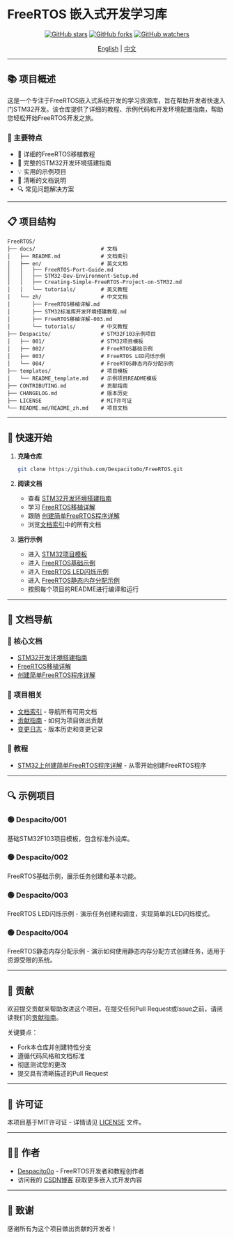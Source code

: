 # FreeRTOS 嵌入式开发学习库

<div align="center">

[![GitHub stars](https://img.shields.io/github/stars/Despacito0o/FreeRTOS.svg?style=social&label=Stars)](https://github.com/Despacito0o/FreeRTOS)
[![GitHub forks](https://img.shields.io/github/forks/Despacito0o/FreeRTOS.svg?style=social&label=Forks)](https://github.com/Despacito0o/FreeRTOS)
[![GitHub watchers](https://img.shields.io/github/watchers/Despacito0o/FreeRTOS.svg?style=social&label=Watchers)](https://github.com/Despacito0o/FreeRTOS)

[English](README.md) | [中文](README_zh.md)

</div>

---

## 📚 项目概述

这是一个专注于FreeRTOS嵌入式系统开发的学习资源库，旨在帮助开发者快速入门STM32开发。该仓库提供了详细的教程、示例代码和开发环境配置指南，帮助您轻松开始FreeRTOS开发之旅。

### 🌟 主要特点

- 📖 详细的FreeRTOS移植教程
- 🔧 完整的STM32开发环境搭建指南
- 💡 实用的示例项目
- 📝 清晰的文档说明
- 🔍 常见问题解决方案

---

## 📋 项目结构

```
FreeRTOS/
├── docs/                     # 文档
│   ├── README.md             # 文档索引
│   ├── en/                   # 英文文档
│   │   ├── FreeRTOS-Port-Guide.md
│   │   ├── STM32-Dev-Environment-Setup.md
│   │   ├── Creating-Simple-FreeRTOS-Project-on-STM32.md
│   │   └── tutorials/        # 英文教程
│   └── zh/                   # 中文文档
│       ├── FreeRTOS移植详解.md
│       ├── STM32标准库开发环境搭建教程.md
│       ├── FreeRTOS移植详解-003.md
│       └── tutorials/        # 中文教程
├── Despacito/                # STM32F103示例项目
│   ├── 001/                  # STM32项目模板
│   ├── 002/                  # FreeRTOS基础示例
│   ├── 003/                  # FreeRTOS LED闪烁示例
│   └── 004/                  # FreeRTOS静态内存分配示例
├── templates/                # 项目模板
│   └── README_template.md    # 示例项目README模板
├── CONTRIBUTING.md           # 贡献指南
├── CHANGELOG.md              # 版本历史
├── LICENSE                   # MIT许可证
└── README.md/README_zh.md    # 项目文档
```

---

## 🚀 快速开始

1. **克隆仓库**
   ```bash
   git clone https://github.com/Despacito0o/FreeRTOS.git
   ```

2. **阅读文档**
   - 查看 [STM32开发环境搭建指南](docs/zh/STM32标准库开发环境搭建教程.md)
   - 学习 [FreeRTOS移植详解](docs/zh/FreeRTOS移植详解.md)
   - 跟随 [创建简单FreeRTOS程序详解](docs/zh/FreeRTOS移植详解-003.md)
   - 浏览[文档索引](docs/README.md)中的所有文档

3. **运行示例**
   - 进入 [STM32项目模板](Despacito/001)
   - 进入 [FreeRTOS基础示例](Despacito/002)
   - 进入 [FreeRTOS LED闪烁示例](Despacito/003)
   - 进入 [FreeRTOS静态内存分配示例](Despacito/004)
   - 按照每个项目的README进行编译和运行

---

## 📖 文档导航

### 📁 核心文档

- [STM32开发环境搭建指南](docs/zh/STM32标准库开发环境搭建教程.md)
- [FreeRTOS移植详解](docs/zh/FreeRTOS移植详解.md)
- [创建简单FreeRTOS程序详解](docs/zh/FreeRTOS移植详解-003.md)

### 📝 项目相关

- [文档索引](docs/README.md) - 导航所有可用文档
- [贡献指南](CONTRIBUTING.md) - 如何为项目做出贡献
- [变更日志](CHANGELOG.md) - 版本历史和变更记录

### 🧠 教程

- [STM32上创建简单FreeRTOS程序详解](docs/zh/tutorials/STM32上创建简单FreeRTOS程序详解.md) - 从零开始创建FreeRTOS程序

---

## 🔍 示例项目

### 🟢 Despacito/001
基础STM32F103项目模板，包含标准外设库。

### 🟢 Despacito/002
FreeRTOS基础示例，展示任务创建和基本功能。

### 🟢 Despacito/003
FreeRTOS LED闪烁示例 - 演示任务创建和调度，实现简单的LED闪烁模式。

### 🟢 Despacito/004
FreeRTOS静态内存分配示例 - 演示如何使用静态内存分配方式创建任务，适用于资源受限的系统。

---

## 🤝 贡献

欢迎提交贡献来帮助改进这个项目。在提交任何Pull Request或Issue之前，请阅读我们的[贡献指南](CONTRIBUTING.md)。

关键要点：
- Fork本仓库并创建特性分支
- 遵循代码风格和文档标准
- 彻底测试您的更改
- 提交具有清晰描述的Pull Request

---

## 📄 许可证

本项目基于MIT许可证 - 详情请见 [LICENSE](LICENSE) 文件。

---

## 👨‍💻 作者

- [Despacito0o](https://github.com/Despacito0o) - FreeRTOS开发者和教程创作者
- 访问我的 [CSDN博客](https://blog.csdn.net/supershmily) 获取更多嵌入式开发内容

---

## 🙏 致谢

感谢所有为这个项目做出贡献的开发者！ 